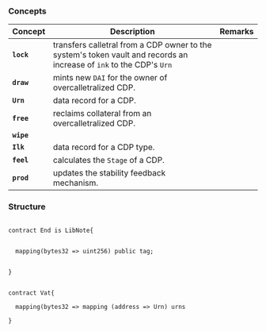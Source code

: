 ### Concepts


| Concept | Description | Remarks |
| ------- | ----------- | ------- |
| **`lock`** | transfers calletral from a CDP owner to the system's token vault and records an increase of `ink` to the CDP's `Urn` |   |
| **`draw`** | mints new `DAI` for the owner of overcalletralized CDP. |   |
| **`Urn`** | data record for a CDP. |  |
| **`free`** | reclaims collateral from an overcalletralized CDP. |   |
| **`wipe`** |   |   |
| **`Ilk`** | data record for a CDP type. |   |
| **`feel`** | calculates the `Stage` of a CDP. |   |
| **`prod`** | updates the stability feedback mechanism. |   |


### Structure

```solidity

contract End is LibNote{


  mapping(bytes32 => uint256) public tag;


}

```

```solidity

contract Vat{

  mapping(bytes32 => mapping (address => Urn) urns

}
```